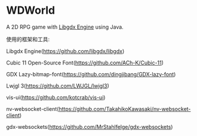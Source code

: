# WDWorld
A 2D RPG game with [Libgdx Engine](https://github.com/libgdx/libgdx) using Java.

使用的框架和工具:

Libgdx Engine(https://github.com/libgdx/libgdx)

Cubic 11 Open-Source Font(https://github.com/ACh-K/Cubic-11)

GDX Lazy-bitmap-font(https://github.com/dingjibang/GDX-lazy-font)

Lwjgl 3(https://github.com/LWJGL/lwjgl3)

vis-ui(https://github.com/kotcrab/vis-ui)

nv-websocket-client(https://github.com/TakahikoKawasaki/nv-websocket-client)

gdx-websockets(https://github.com/MrStahlfelge/gdx-websockets)